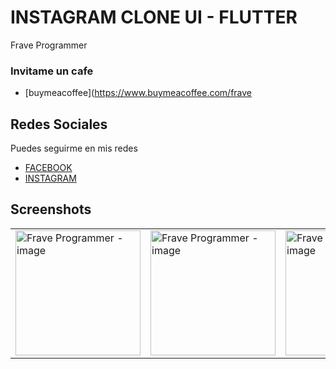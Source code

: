 # INSTAGRAM CLONE UI - FLUTTER

Frave Programmer

### Invitame un cafe

- [buymeacoffee](https://www.buymeacoffee.com/frave

## Redes Sociales

Puedes seguirme en mis redes


- [FACEBOOK](https://www.facebook.com/fraveProgrammer)
- [INSTAGRAM](https://www.instagram.com/_frave)

## Screenshots

<table>
    <tr>
        <td><img src="" alt="Frave Programmer - image" width="200"></td>
        <td><img src="" alt="Frave Programmer - image" width="200"></td>
        <td><img src="" alt="Frave Programmer - image" width="200"></td>
    </tr>
</table>

